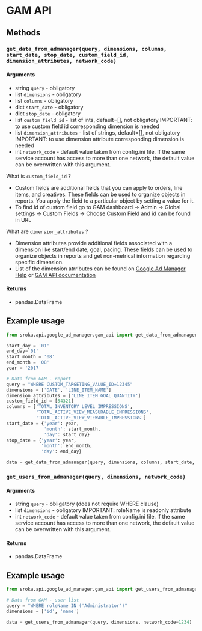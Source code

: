 # GAM API

## Methods

### `get_data_from_admanager(query, dimensions, columns, start_date, stop_date, custom_field_id, dimension_attributes, network_code)`

#### Arguments


* string `query` - obligatory
* list `dimensions` - obligatory
* list `columns` - obligatory
* dict `start_date` - obligatory
* dict `stop_date` - obligatory
* list `custom_field_id` -  list of ints, default=[], not obligatory  IMPORTANT: to use custom field id corresponding dimension is needed
* list `dimension_attributes` -  list of strings, default=[], not obligatory  IMPORTANT: to use dimension attribute corresponding dimension is needed
* int `network_code` - default value taken from config.ini file. If the same service account has access to more than one network, the default value can be overwritten with this argument.

What is `custom_field_id` ?
* Custom fields are additional fields that you can apply to orders, line items, and creatives. These fields can be used to organize objects in reports. You apply the field to a particular object by setting a value for it.
* To find id of custom field go to GAM dashboard -> Admin -> Global settings -> Custom Fields -> Choose Custom Field and id can be found in URL

What are `dimension_attributes` ?
* Dimension attributes provide additional fields associated with a dimension like start/end date, goal, pacing. These fields can be used to organize objects in reports and get non-metrical information regarding specific dimension.
* List of the dimension atrributes can be found on [Google Ad Manager Help](https://support.google.com/admanager/answer/2875225?hl=en&ref_topic=7492017) or [GAM API documentation](https://developers.google.com/ad-manager/api/reference/v202011/ReportService.DimensionAttribute)


#### Returns

* pandas.DataFrame


## Example usage

```python
from sroka.api.google_ad_manager.gam_api import get_data_from_admanager

start_day = '01'
end_day='01'
start_month = '08'
end_month = '08'
year = '2017'

# Data from GAM - report
query = "WHERE CUSTOM_TARGETING_VALUE_ID=12345"
dimensions = ['DATE', 'LINE_ITEM_NAME']
dimension_attributes = ['LINE_ITEM_GOAL_QUANTITY']
custom_field_id = [54321]
columns = ['TOTAL_INVENTORY_LEVEL_IMPRESSIONS', 
           'TOTAL_ACTIVE_VIEW_MEASURABLE_IMPRESSIONS',
           'TOTAL_ACTIVE_VIEW_VIEWABLE_IMPRESSIONS']
start_date = {'year': year,
              'month': start_month,
              'day': start_day}
stop_date = {'year': year,
             'month': end_month,
             'day': end_day}

data = get_data_from_admanager(query, dimensions, columns, start_date, stop_date, custom_field_id=custom_field_id, dimension_attributes=dimension_attributes, network_code=1234)

```

### `get_users_from_admanager(query, dimensions, network_code)`

#### Arguments


* string `query` - obligatory (does not require WHERE clause)
* list `dimensions` - obligatory IMPORTANT: roleName is readonly attribute
* int `network_code` - default value taken from config.ini file. If the same service account has access to more than one network, the default value can be overwritten with this argument.

#### Returns

* pandas.DataFrame

## Example usage

```python
from sroka.api.google_ad_manager.gam_api import get_users_from_admanager

# Data from GAM - user list
query = "WHERE roleName IN ('Administrator')"
dimensions = ['id', 'name']

data = get_users_from_admanager(query, dimensions, network_code=1234)

```
